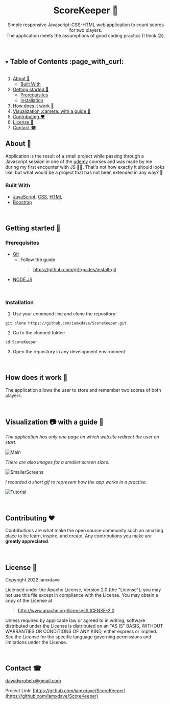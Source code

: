 <h1 align="center">ScoreKeeper 🎲</h1>
<p align="center">
 Simple responsive Javascript-CSS-HTML web application to count scores for two players.<br/>
 The application meets the assumptions of good coding practics (I think 😊).
</p>
<br/>

<!-- TABLE OF CONTENTS -->
<details open="open">
  <summary><h2 style="display: inline-block">Table of Contents :page_with_curl:</h2></summary>
  <ol>
    <li>
      <a href="#about-">About 🤔 </a>
      <ul>
        <li><a href="#built-with">Built With</a></li>
      </ul>
    </li>
    <li>
      <a href="#getting-started-">Getting started 🚀</a>
      <ul>
        <li><a href="#prerequisites">Prerequisites</a></li>
        <li><a href="#installation">Installation</a></li>
      </ul>
    </li>
    <li><a href="#how-does-it-work-">How does it work 📔</a></li>
    <li><a href="#visualization-camera-with-a-guide-">Visualization :camera: with a guide 📙</a></li>
    <li><a href="#contributing-heart">Contributing ❤️</a></li>
    <li><a href="#license-">License 📝</a></li>
    <li><a href="#contact-">Contact ☎</a></li>
  </ol>
</details>

<!-- ABOUT -->
## About 🤔
Application is the result of a small project while passing through a Javascript session in one of the [udemy](https://www.udemy.com/course/the-web-developer-bootcamp/) courses and was made by me during my first encounter with JS 😮‍💨. That's not how exactly it should looks like, but what would be a project that has not been extended in any way? 🤭<br/>



### Built With 

* [JavaScript](https://developer.mozilla.org/en-US/docs/Web/JavaScript), [CSS](https://developer.mozilla.org/en-US/docs/Web/CSS), [HTML](https://developer.mozilla.org/en-US/docs/Web/HTML)
* [Boostrap](https://getbootstrap.com/docs/4.1/getting-started/introduction/)

<br/>

<!-- GETTING STARTED -->
## Getting started 🚀

### Prerequisites

* [Git](https://git-scm.com/) 
  * Follow the guide
    > https://github.com/git-guides/install-git
* [NODE.JS](https://nodejs.org/en/)


<br/>

### Installation

1. Use your command line and clone the repository:

 ```
 git clone https://github.com/iamxdave/ScoreKeeper.git
```

 
2. Go to the clonned folder: 
```
cd ScoreKeeper
```
3. Open the repository in any development environment

<br/>

<!-- HOW DOES IT WORK-->
## How does it work 📔
<p>
  The application allows the user to store and remember two scores of both players.
</p>
  

<br/>

<!-- VISUALIZATION AND GUIDE -->
## Visualization :camera: with a guide 📙

  _The application has only one page on which website redirect the user on start._

![Main](https://user-images.githubusercontent.com/74014874/183271040-a10528f7-4022-4a41-99cd-bc47286ec1d7.png)

  _There are also images for a smaller screen sizes._
  
![SmallerScreens](https://user-images.githubusercontent.com/74014874/183271072-681f37d0-c763-4f89-ba4f-1e50d6dbfe18.png)

  _I recorded a short gif to represent how the app works in a practise._

![Tutorial](https://user-images.githubusercontent.com/74014874/183271028-55698149-c2fd-4620-9fe3-761ab5de09b7.gif)

<br/>

<!-- CONTRIBUTING -->
## Contributing :heart:

 Contributions are what make the open source community such an amazing place to be learn, inspire, and create. Any contributions you make are **greatly appreciated**.


<br/>

<!-- LICENSE -->
## License 📝
<p> 
 Copyright 2022 iamxdave

 Licensed under the Apache License, Version 2.0 (the "License");
 you may not use this file except in compliance with the License.
 You may obtain a copy of the License at
</p>

> http://www.apache.org/licenses/LICENSE-2.0

<p> 
 Unless required by applicable law or agreed to in writing, software
 distributed under the License is distributed on an "AS IS" BASIS,
 WITHOUT WARRANTIES OR CONDITIONS OF ANY KIND, either express or implied.
 See the License for the specific language governing permissions and
 limitations under the License.
</p>
<br/>

<!-- CONTACT -->
## Contact ☎

dawidwrobelx@gmail.com

Project Link: [https://github.com/iamxdave/ScoreKeeper](https://github.com/iamxdave/ScoreKeeper)
